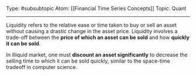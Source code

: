 Type: #subsubtopic
Atom: [[Financial Time Series Concepts]]
Topic: Quant 

----
Liquidity refers to the relative ease or time taken to buy or sell an asset without causing a drastic change in the asset price. Liquidity involves a trade-off between the **price of which an asset can be sold** and how **quickly it can be sold**.

In illiquid market, one must **discount an asset significantly** to decrease the selling time to which it can be sold quickly, similar to the space-time tradeoff in computer science.